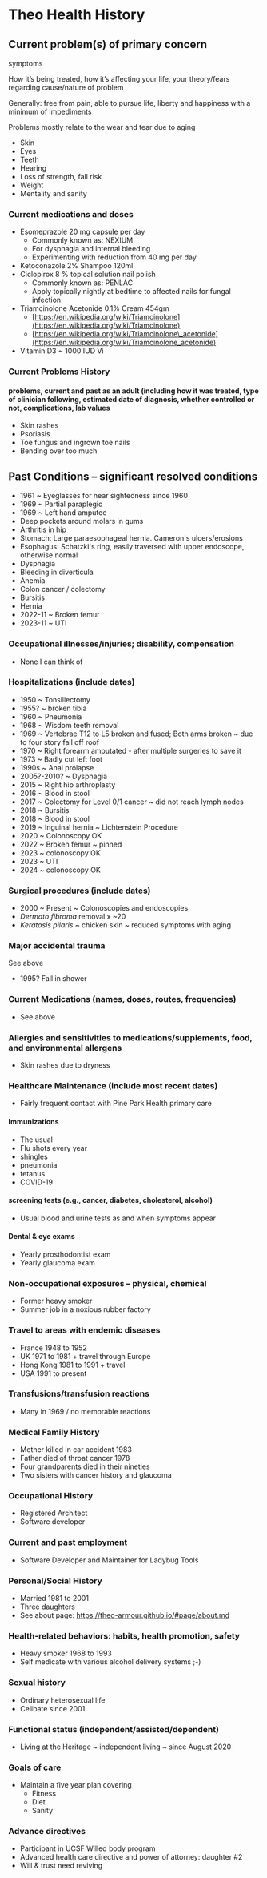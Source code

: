 # Theo Health History

## Current problem(s) of primary concern

symptoms

How it’s being treated, how it’s affecting your life, your theory/fears regarding cause/nature of problem

Generally: free from pain, able to pursue life, liberty and happiness with a minimum of impediments

Problems mostly relate to the wear and tear due to aging

* Skin
* Eyes
* Teeth
* Hearing
* Loss of strength, fall risk
* Weight
* Mentality and sanity

### Current medications and doses

* Esomeprazole 20 mg capsule per day
  * Commonly known as: NEXIUM
  * For dysphagia and internal bleeding
  * Experimenting with reduction from 40 mg per day
* Ketoconazole 2% Shampoo 120ml
* Ciclopirox 8 % topical solution nail polish
  * Commonly known as: PENLAC
  * Apply topically nightly at bedtime to affected nails for fungal infection
* Triamcinolone Acetonide 0.1% Cream 454gm
  * [https://en.wikipedia.org/wiki/Triamcinolone](https://en.wikipedia.org/wiki/Triamcinolone)
  * [https://en.wikipedia.org/wiki/Triamcinolone\_acetonide](https://en.wikipedia.org/wiki/Triamcinolone_acetonide)
* Vitamin D3 ~ 1000 IUD Vi

### Current Problems History

#### problems, current and past as an adult (including how it was treated, type of clinician following, estimated date of diagnosis, whether controlled or not, complications, lab values

* Skin rashes
* Psoriasis
* Toe fungus and ingrown toe nails
* Bending over too much

## Past Conditions – significant resolved conditions

* 1961 ~ Eyeglasses for near sightedness since 1960
* 1969 ~ Partial paraplegic
* 1969 ~ Left hand amputee
* Deep pockets around molars in gums
* Arthritis in hip
* Stomach: Large paraesophageal hernia. Cameron's ulcers/erosions
* Esophagus: Schatzki's ring, easily traversed with upper endoscope, otherwise normal
* Dysphagia
* Bleeding in diverticula
* Anemia
* Colon cancer / colectomy
* Bursitis
* Hernia
* 2022-11 ~ Broken femur
* 2023-11 ~ UTI

### Occupational illnesses/injuries; disability, compensation

* None I can think of

### Hospitalizations (include dates)

* 1950 ~ Tonsillectomy
* 1955? ~ broken tibia
* 1960 ~ Pneumonia
* 1968 ~ Wisdom teeth removal
* 1969 ~ Vertebrae T12 to L5 broken and fused; Both arms broken ~ due to four story fall off roof
* 1970 ~ Right forearm amputated - after multiple surgeries to save it
* 1973 ~ Badly cut left foot
* 1990s ~ Anal prolapse
* 2005?-2010? ~ Dysphagia
* 2015 ~ Right hip arthroplasty
* 2016 ~ Blood in stool
* 2017 ~ Colectomy for Level 0/1 cancer ~ did not reach lymph nodes
* 2018 ~ Bursitis
* 2018 ~ Blood in stool
* 2019 ~ Inguinal hernia ~ Lichtenstein Procedure
* 2020 ~ Colonoscopy OK
* 2022 ~ Broken femur ~ pinned
* 2023 ~ colonoscopy OK
* 2023 ~ UTI
* 2024 ~ colonoscopy OK

### Surgical procedures (include dates)

* 2000 ~ Present ~ Colonoscopies and endoscopies
* _Dermato fibroma_ removal x ~20
* _Keratosis pilaris_ ~ chicken skin ~ reduced symptoms with aging

### Major accidental trauma

See above

* 1995? Fall in shower

### Current Medications (names, doses, routes, frequencies)

* See above

### Allergies and sensitivities to medications/supplements, food, and environmental allergens

* Skin rashes due to dryness

### Healthcare Maintenance (include most recent dates)

* Fairly frequent contact with Pine Park Health primary care

#### Immunizations

* The usual
* Flu shots every year
* shingles
* pneumonia
* tetanus
* COVID-19

#### screening tests (e.g., cancer, diabetes, cholesterol, alcohol)

* Usual blood and urine tests as and when symptoms appear

#### Dental & eye exams

* Yearly prosthodontist exam
* Yearly glaucoma exam

### Non-occupational exposures – physical, chemical

* Former heavy smoker
* Summer job in a noxious rubber factory

### Travel to areas with endemic diseases

* France 1948 to 1952
* UK 1971 to 1981 + travel through Europe
* Hong Kong 1981 to 1991 + travel
* USA 1991 to present

### Transfusions/transfusion reactions

* Many in 1969 / no memorable reactions

### Medical Family History

* Mother killed in car accident 1983
* Father died of throat cancer 1978
* Four grandparents died in their nineties
* Two sisters with cancer history and glaucoma

### Occupational History

* Registered Architect
* Software developer

### Current and past employment

* Software Developer and Maintainer for Ladybug Tools

### Personal/Social History

* Married 1981 to 2001
* Three daughters
* See about page: https://theo-armour.github.io/#page/about.md

### Health-related behaviors: habits, health promotion, safety

* Heavy smoker 1968 to 1993
* Self medicate with various alcohol delivery systems ;-)

### Sexual history

* Ordinary heterosexual life
* Celibate since 2001

### Functional status (independent/assisted/dependent)

* Living at the Heritage ~ independent living ~ since August 2020

### Goals of care

* Maintain a five year plan covering
  * Fitness
  * Diet
  * Sanity

### Advance directives

* Participant in UCSF Willed body program
* Advanced health care directive and power of attorney: daughter #2
* Will & trust need reviving
